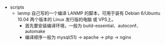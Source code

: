 * scripts
   - lanmp 自己写的一个编译 LANMP 的脚本，可用于装有 Debian 6/Ubuntu 10.04 两个版本的 Linux 发行版的电脑 或 VPS上。
      - 首先要安装编译环境，一般为 build-essential、autoconf、automake
      - 编译顺序一般为 mysql(51) -> apache -> php -> nginx
